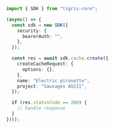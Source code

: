 <!-- Start SDK Example Usage -->


```typescript
import { SDK } from "tigris-core";

(async() => {
  const sdk = new SDK({
    security: {
      bearerAuth: "",
    },
  });

  const res = await sdk.cache.create({
    createCacheRequest: {
      options: {},
    },
    name: "Electric pirouette",
    project: "Sausages ASCII",
  });

  if (res.statusCode == 200) {
    // handle response
  }
})();
```
<!-- End SDK Example Usage -->